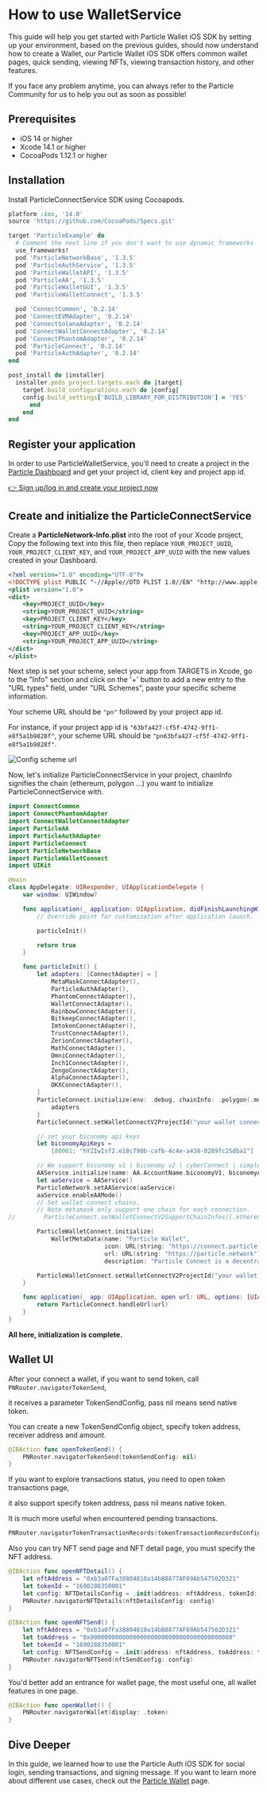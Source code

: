 # How to use WalletService

This guide will help you get started with Particle Wallet iOS SDK by setting up your environment, based on the previous guides, should now understand how to create a Wallet,  our Particle Wallet iOS SDK offers common wallet pages, quick sending, viewing NFTs, viewing transaction history, and other features.

If you face any problem anytime, you can always refer to the Particle[ ](https://github.com/Web3Auth/Web3Auth/discussions)Community for us to help you out as soon as possible!

## Prerequisites <a href="#prerequisites" id="prerequisites"></a>

* iOS 14 or higher
* Xcode 14.1 or higher
* CocoaPods 1.12.1 or higher

## Installation

Install ParticleConnectService SDK using Cocoapods.

```ruby
platform :ios, '14.0'
source 'https://github.com/CocoaPods/Specs.git'

target 'ParticleExample' do
  # Comment the next line if you don't want to use dynamic frameworks
  use_frameworks!
  pod 'ParticleNetworkBase', '1.3.5'
  pod 'ParticleAuthService', '1.3.5'
  pod 'ParticleWalletAPI', '1.3.5'
  pod 'ParticleAA', '1.3.5'
  pod 'ParticleWalletGUI', '1.3.5'
  pod 'ParticleWalletConnect', '1.3.5'

  pod 'ConnectCommon', '0.2.14'
  pod 'ConnectEVMAdapter', '0.2.14'
  pod 'ConnectSolanaAdapter', '0.2.14'
  pod 'ConnectWalletConnectAdapter', '0.2.14'
  pod 'ConnectPhantomAdapter', '0.2.14'
  pod 'ParticleConnect', '0.2.14'
  pod 'ParticleAuthAdapter', '0.2.14'
end

post_install do |installer|
  installer.pods_project.targets.each do |target|
    target.build_configurations.each do |config|
    config.build_settings['BUILD_LIBRARY_FOR_DISTRIBUTION'] = 'YES'
      end
    end
end

```

## Register your application

In order to use ParticleWalletService, you'll need to create a project in the [Particle Dashboard](../../dashboard/) and get your project id, client key and project app id.

[👉 Sign up/log in and create your project now](https://dashboard.particle.network/#/login)

## Create and initialize the ParticleConnectService

Create a **ParticleNetwork-Info.plist** into the root of your Xcode project, Copy the following text into this file, then replace `YOUR_PROJECT_UUID`, `YOUR_PROJECT_CLIENT_KEY`, and `YOUR_PROJECT_APP_UUID` with the new values created in your Dashboard.

```xml
<?xml version="1.0" encoding="UTF-8"?>
<!DOCTYPE plist PUBLIC "-//Apple//DTD PLIST 1.0//EN" "http://www.apple.com/DTDs/PropertyList-1.0.dtd">
<plist version="1.0">
<dict>
	<key>PROJECT_UUID</key>
	<string>YOUR_PROJECT_UUID</string>
	<key>PROJECT_CLIENT_KEY</key>
	<string>YOUR_PROJECT_CLIENT_KEY</string>
	<key>PROJECT_APP_UUID</key>
	<string>YOUR_PROJECT_APP_UUID</string>
</dict>
</plist>
```

Next step is set your scheme, select your app from TARGETS in Xcode, go to the "Info" section and click on the '+' button to add a new entry to the "URL types" field, under "URL Schemes", paste your specific scheme information.

Your scheme URL should be `"pn"` followed by your project app id.

For instance, if your project app id is `"63bfa427-cf5f-4742-9ff1-e8f5a1b9828f"`, your scheme URL should be `"pn63bfa427-cf5f-4742-9ff1-e8f5a1b9828f"`.

![Config scheme url](<../../../.gitbook/assets/image (1) (2) (1).png>)

Now, let's initialize ParticleConnectService in your project, chainInfo signifies the chain (ethereum, polygon ...) you want to initialize ParticleConnectService with.

```swift
import ConnectCommon
import ConnectPhantomAdapter
import ConnectWalletConnectAdapter
import ParticleAA
import ParticleAuthAdapter
import ParticleConnect
import ParticleNetworkBase
import ParticleWalletConnect
import UIKit

@main
class AppDelegate: UIResponder, UIApplicationDelegate {
    var window: UIWindow?

    func application(_ application: UIApplication, didFinishLaunchingWithOptions launchOptions: [UIApplication.LaunchOptionsKey: Any]?) -> Bool {
        // Override point for customization after application launch.

        particleInit()

        return true
    }

    func particleInit() {
        let adapters: [ConnectAdapter] = [
            MetaMaskConnectAdapter(),
            ParticleAuthAdapter(),
            PhantomConnectAdapter(),
            WalletConnectAdapter(),
            RainbowConnectAdapter(),
            BitkeepConnectAdapter(),
            ImtokenConnectAdapter(),
            TrustConnectAdapter(),
            ZerionConnectAdapter(),
            MathConnectAdapter(),
            OmniConnectAdapter(),
            Inch1ConnectAdapter(),
            ZengoConnectAdapter(),
            AlphaConnectAdapter(),
            OKXConnectAdapter(),
        ]
        ParticleConnect.initialize(env: .debug, chainInfo: .polygon(.mumbai)) {
            adapters
        }
        ParticleConnect.setWalletConnectV2ProjectId("your wallet connect project id")

        // set your biconomy api keys
        let biconomyApiKeys =
            [80001: "hYZIwIsf2.e18c790b-cafb-4c4e-a438-0289fc25dba1"]

        // We support biconomy v1 | biconomy v2 | cyberConnect | simple
        AAService.initialize(name: AA.AccountName.biconomyV1, biconomyApiKeys: biconomyApiKeys)
        let aaService = AAService()
        ParticleNetwork.setAAService(aaService)
        aaService.enableAAMode()
        // Set wallet connect chains,
        // Note metamask only support one chain for each connection.
//        ParticleConnect.setWalletConnectV2SupportChainInfos([.ethereum, .ethereumGoerli, .polygon, .polygonMumbai])

        ParticleWalletConnect.initialize(
            WalletMetaData(name: "Particle Wallet",
                           icon: URL(string: "https://connect.particle.network/icons/512.png")!,
                           url: URL(string: "https://particle.network")!,
                           description: "Particle Connect is a decentralized wallet connection protocol that makes it easy for users to connect their wallets to your DApp."))

        ParticleWalletConnect.setWalletConnectV2ProjectId("your wallet connect project id")
    }

    func application(_ app: UIApplication, open url: URL, options: [UIApplication.OpenURLOptionsKey: Any] = [:]) -> Bool {
        return ParticleConnect.handleUrl(url)
    }
}
```

**All here, initialization is complete.**

## **Wallet UI**

After your connect a wallet, if you want to send token, call `PNRouter.navigatorTokenSend`,

it receives a parameter TokenSendConfig, pass nil means send native token.

You can create a new TokenSendConfig object, specify token address, receiver address and amount.

```swift
@IBAction func openTokenSend() {
    PNRouter.navigatorTokenSend(tokenSendConfig: nil)
}
```

If you want to explore transactions status, you need to open token transactions page,

it also support specify token address, pass nil means native token.

It is much more useful when encountered pending transactions.

```swift
PNRouter.navigatorTokenTransactionRecords(tokenTransactionRecordsConfig: nil)
```

Also you can try NFT send page and NFT detail page, you must specify the NFT address.

```swift
@IBAction func openNFTDetail() {
    let nftAddress = "0xb3a07Fa38804810a14bB8877AF69Ab547502D321"
    let tokenId = "1690288350001"
    let config: NFTDetailsConfig = .init(address: nftAddress, tokenId: tokenId)
    PNRouter.navigatorNFTDetails(nftDetailsConfig: config)
}

@IBAction func openNFTSend() {
    let nftAddress = "0xb3a07Fa38804810a14bB8877AF69Ab547502D321"
    let toAddress = "0x0000000000000000000000000000000000000000"
    let tokenId = "1690288350001"
    let config: NFTSendConfig = .init(address: nftAddress, toAddress: toAddress, tokenId: tokenId, amount: 1)
    PNRouter.navigatorNFTSend(nftSendConfig: config)
}
```

You'd better add an entrance for wallet page, the most useful one, all wallet features in one page.

```swift
@IBAction func openWallet() {
    PNRouter.navigatorWallet(display: .token)
}
```

## Dive Deeper

In this guide, we learned how to use the Particle Auth iOS SDK for social login, sending transactions, and signing message. If you want to learn more about different use cases, check out the [Particle Wallet](../../../developers/wallet-service/sdks/ios.md) page.
